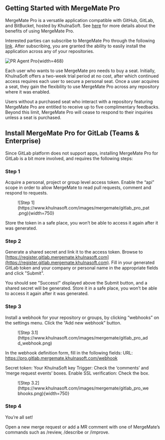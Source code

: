 
## Getting Started with MergeMate Pro

MergeMate Pro is a versatile application compatible with GitHub, GitLab, and BitBucket, hosted by KhulnaSoft.
See [here](https://khulnasoft.github.io/mergemate/#mergemate-pro) for more details about the benefits of using MergeMate Pro.

Interested parties can subscribe to MergeMate Pro through the following [link](https://www.khulnasoft.com/pricing/). 
After subscribing, you are granted the ability to easily install the application across any of your repositories.

![PR Agent Pro](https://khulnasoft.com/images/mergemate/mergemate_pro_install.png){width=468}

Each user who wants to use MergeMate pro needs to buy a seat. 
Initially, KhulnaSoft offers a two-week trial period at no cost, after which continued access requires each user to secure a personal seat.
Once a user acquires a seat, they gain the flexibility to use MergeMate Pro across any repository where it was enabled.

Users without a purchased seat who interact with a repository featuring MergeMate Pro are entitled to receive up to five complimentary feedbacks.
Beyond this limit, MergeMate Pro will cease to respond to their inquiries unless a seat is purchased.


## Install MergeMate Pro for GitLab (Teams & Enterprise)

Since GitLab platform does not support apps, installing MergeMate Pro for GitLab is a bit more involved, and requires the following steps:

### Step 1

Acquire a personal, project or group level access token. Enable the “api” scope in order to allow MergeMate to read pull requests, comment and respond to requests.

<figure markdown="1">
![Step 1](https://www.khulnasoft.com/images/mergemate/gitlab_pro_pat.png){width=750}
</figure>

Store the token in a safe place, you won’t be able to access it again after it was generated.

### Step 2

Generate a shared secret and link it to the access token. Browse to [https://register.gitlab.mergemate.khulnasoft.com](https://register.gitlab.mergemate.khulnasoft.com).
Fill in your generated GitLab token and your company or personal name in the appropriate fields and click "Submit".

You should see "Success!" displayed above the Submit button, and a shared secret will be generated. Store it in a safe place, you won’t be able to access it again after it was generated.

### Step 3

Install a webhook for your repository or groups, by clicking “webhooks” on the settings menu. Click the “Add new webhook” button.

<figure markdown="1">
![Step 3.1](https://www.khulnasoft.com/images/mergemate/gitlab_pro_add_webhook.png)
</figure>

In the webhook definition form, fill in the following fields:
URL: https://pro.gitlab.mergemate.khulnasoft.com/webhook

Secret token: Your KhulnaSoft key
Trigger: Check the ‘comments’ and ‘merge request events’ boxes.
Enable SSL verification: Check the box.

<figure markdown="1">
![Step 3.2](https://www.khulnasoft.com/images/mergemate/gitlab_pro_webhooks.png){width=750}
</figure>

### Step 4

You’re all set!

Open a new merge request or add a MR comment with one of MergeMate’s commands such as /review, /describe or /improve.